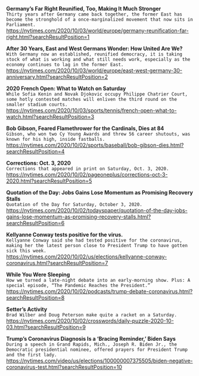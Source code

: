 **Germany’s Far Right Reunified, Too, Making It Much Stronger**\
`Thirty years after Germany came back together, the former East has become the stronghold of a once-marginalized movement that now sits in Parliament.`\
https://nytimes.com/2020/10/03/world/europe/germany-reunification-far-right.html?searchResultPosition=1

**After 30 Years, East and West Germans Wonder: How United Are We?**\
`With Germany now an established, reunified democracy, it is taking stock of what is working and what still needs work, especially as the economy continues to lag in the former East.`\
https://nytimes.com/2020/10/03/world/europe/east-west-germany-30-anniversary.html?searchResultPosition=2

**2020 French Open: What to Watch on Saturday**\
`While Sofia Kenin and Novak Djokovic occupy Philippe Chatrier Court, some hotly contested matches will enliven the third round on the smaller stadium courts.`\
https://nytimes.com/2020/10/03/sports/tennis/french-open-what-to-watch.html?searchResultPosition=3

**Bob Gibson, Feared Flamethrower for the Cardinals, Dies at 84**\
`Gibson, who won two Cy Young Awards and threw 56 career shutouts, was known for his high, inside fastballs.`\
https://nytimes.com/2020/10/02/sports/baseball/bob-gibson-dies.html?searchResultPosition=4

**Corrections: Oct. 3, 2020**\
`Corrections that appeared in print on Saturday, Oct. 3, 2020.`\
https://nytimes.com/2020/10/02/pageoneplus/corrections-oct-3-2020.html?searchResultPosition=5

**Quotation of the Day: Jobs Gains Lose Momentum as Promising Recovery Stalls**\
`Quotation of the Day for Saturday, October 3, 2020.`\
https://nytimes.com/2020/10/02/todayspaper/quotation-of-the-day-jobs-gains-lose-momentum-as-promising-recovery-stalls.html?searchResultPosition=6

**Kellyanne Conway tests positive for the virus.**\
`Kellyanne Conway said she had tested positive for the coronavirus, making her the latest person close to President Trump to have gotten sick this week.`\
https://nytimes.com/2020/10/02/us/elections/kellyanne-conway-coronavirus.html?searchResultPosition=7

**While You Were Sleeping**\
`How we turned a late-night debate into an early-morning show. Plus: A special episode, “The Pandemic Reaches the President.”`\
https://nytimes.com/2020/10/02/podcasts/trump-debate-coronavirus.html?searchResultPosition=8

**Setter’s Activity**\
`Brad Wilber and Doug Peterson make quite a racket on a Saturday.`\
https://nytimes.com/2020/10/02/crosswords/daily-puzzle-2020-10-03.html?searchResultPosition=9

**Trump’s Coronavirus Diagnosis Is a ‘Bracing Reminder,’ Biden Says**\
`During a speech in Grand Rapids, Mich., Joseph R. Biden Jr., the Democratic presidential nominee, offered prayers for President Trump and the first lady.`\
https://nytimes.com/video/us/elections/100000007375505/biden-negative-coronavirus-test.html?searchResultPosition=10

